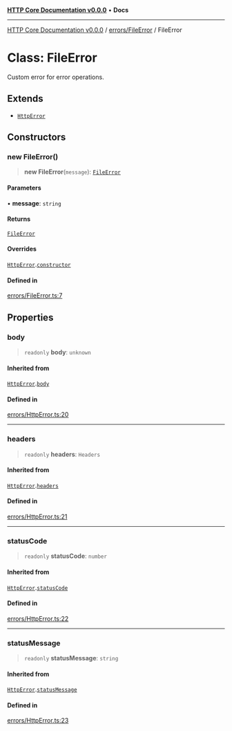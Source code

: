 [**HTTP Core Documentation v0.0.0**](../../../README.md) • **Docs**

***

[HTTP Core Documentation v0.0.0](../../../modules.md) / [errors/FileError](../README.md) / FileError

# Class: FileError

Custom error for error operations.

## Extends

- [`HttpError`](../../HttpError/classes/HttpError.md)

## Constructors

### new FileError()

> **new FileError**(`message`): [`FileError`](FileError.md)

#### Parameters

• **message**: `string`

#### Returns

[`FileError`](FileError.md)

#### Overrides

[`HttpError`](../../HttpError/classes/HttpError.md).[`constructor`](../../HttpError/classes/HttpError.md#constructors)

#### Defined in

[errors/FileError.ts:7](https://github.com/stonemjs/http-core/blob/3497087dac965583296f5092cd519a9aa0728373/src/errors/FileError.ts#L7)

## Properties

### body

> `readonly` **body**: `unknown`

#### Inherited from

[`HttpError`](../../HttpError/classes/HttpError.md).[`body`](../../HttpError/classes/HttpError.md#body)

#### Defined in

[errors/HttpError.ts:20](https://github.com/stonemjs/http-core/blob/3497087dac965583296f5092cd519a9aa0728373/src/errors/HttpError.ts#L20)

***

### headers

> `readonly` **headers**: `Headers`

#### Inherited from

[`HttpError`](../../HttpError/classes/HttpError.md).[`headers`](../../HttpError/classes/HttpError.md#headers)

#### Defined in

[errors/HttpError.ts:21](https://github.com/stonemjs/http-core/blob/3497087dac965583296f5092cd519a9aa0728373/src/errors/HttpError.ts#L21)

***

### statusCode

> `readonly` **statusCode**: `number`

#### Inherited from

[`HttpError`](../../HttpError/classes/HttpError.md).[`statusCode`](../../HttpError/classes/HttpError.md#statuscode)

#### Defined in

[errors/HttpError.ts:22](https://github.com/stonemjs/http-core/blob/3497087dac965583296f5092cd519a9aa0728373/src/errors/HttpError.ts#L22)

***

### statusMessage

> `readonly` **statusMessage**: `string`

#### Inherited from

[`HttpError`](../../HttpError/classes/HttpError.md).[`statusMessage`](../../HttpError/classes/HttpError.md#statusmessage)

#### Defined in

[errors/HttpError.ts:23](https://github.com/stonemjs/http-core/blob/3497087dac965583296f5092cd519a9aa0728373/src/errors/HttpError.ts#L23)
